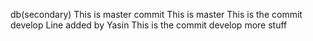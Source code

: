 db(secondary)
This is master commit
This is master
This is the commit develop
Line added by Yasin
This is the commit develop
more stuff
